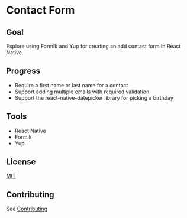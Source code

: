 # Contact Form

## Goal

Explore using Formik and Yup for creating an add contact form in React Native.

## Progress

- Require a first name or last name for a contact
- Support adding multiple emails with required validation
- Support the react-native-datepicker library for picking a birthday

## Tools

- React Native
- Formik
- Yup

## License

[MIT](./LICENSE)

## Contributing

See [Contributing](./CONTRIBUTING)
